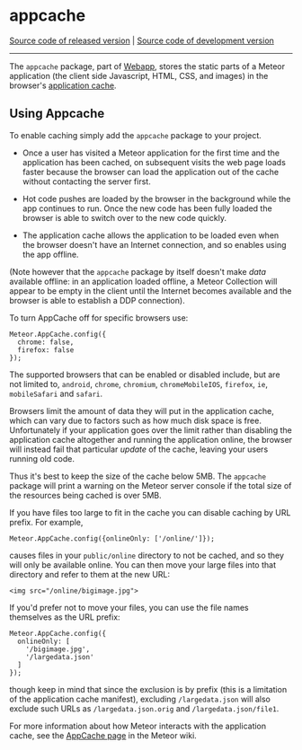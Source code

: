 # appcache
[Source code of released version](https://github.com/meteor/meteor/tree/master/packages/appcache) | [Source code of development version](https://github.com/meteor/meteor/tree/devel/packages/appcache)
***

The `appcache` package, part of
[Webapp](https://github.com/meteor/meteor/tree/master/packages/webapp), stores the static parts of a
Meteor application (the client side Javascript, HTML, CSS, and images)
in the browser's [application
cache](https://en.wikipedia.org/wiki/AppCache).

## Using Appcache

To enable caching
simply add the `appcache` package to your project.

* Once a user has visited a Meteor application for the first time and
  the application has been cached, on subsequent visits the web page
  loads faster because the browser can load the application out of the
  cache without contacting the server first.

* Hot code pushes are loaded by the browser in the background while the
  app continues to run.  Once the new code has been fully loaded the
  browser is able to switch over to the new code quickly.

* The application cache allows the application to be loaded even when
  the browser doesn't have an Internet connection, and so enables using
  the app offline.

(Note however that the `appcache` package by itself doesn't make
*data* available offline: in an application loaded offline, a Meteor
Collection will appear to be empty in the client until the Internet
becomes available and the browser is able to establish a DDP
connection).

To turn AppCache off for specific browsers use:

    Meteor.AppCache.config({
      chrome: false,
      firefox: false
    });

The supported browsers that can be enabled or disabled include, but are
not limited to, `android`, `chrome`, `chromium`, `chromeMobileIOS`,
`firefox`, `ie`, `mobileSafari` and `safari`.

Browsers limit the amount of data they will put in the application
cache, which can vary due to factors such as how much disk space is
free.  Unfortunately if your application goes over the limit rather
than disabling the application cache altogether and running the
application online, the browser will instead fail that particular
*update* of the cache, leaving your users running old code.

Thus it's best to keep the size of the cache below 5MB.  The
`appcache` package will print a warning on the Meteor server console
if the total size of the resources being cached is over 5MB.

If you have files too large to fit in the cache you can disable
caching by URL prefix.  For example,

    Meteor.AppCache.config({onlineOnly: ['/online/']});

causes files in your `public/online` directory to not be cached, and
so they will only be available online.  You can then move your large
files into that directory and refer to them at the new URL:

    <img src="/online/bigimage.jpg">

If you'd prefer not to move your files, you can use the file names
themselves as the URL prefix:

    Meteor.AppCache.config({
      onlineOnly: [
        '/bigimage.jpg',
        '/largedata.json'
      ]
    });

though keep in mind that since the exclusion is by prefix (this is a
limitation of the application cache manifest), excluding
`/largedata.json` will also exclude such URLs as
`/largedata.json.orig` and `/largedata.json/file1`.

For more information about how Meteor interacts with the application
cache, see the
[AppCache page](https://github.com/meteor/meteor/wiki/AppCache)
in the Meteor wiki.